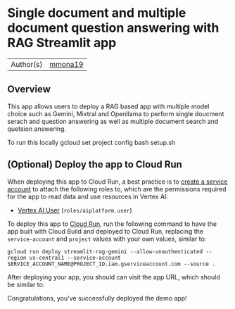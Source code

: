 # Single document and multiple document question answering with RAG Streamlit app

|           |                                                     |
| --------- | --------------------------------------------------- |
| Author(s) | [mmona19](https://github.com/mmona19) |

## Overview
This app allows users to deploy a RAG based app with multiple model choice such as Gemini, Mixtral and Openllama to perform single doucment serach and question answering as well as multiple document search and quetsion answering.

To run this locally
gcloud set project config <project id>
bash setup.sh




## (Optional) Deploy the app to Cloud Run

When deploying this app to Cloud Run, a best practice is to [create a service
account](https://cloud.google.com/iam/docs/service-accounts-create) to attach
the following roles to, which are the permissions required for the app to read
data and use resources in Vertex AI:


- [Vertex AI User](https://cloud.google.com/vertex-ai/docs/general/access-control#aiplatform.user) (`roles/aiplatform.user`)

To deploy this app to
[Cloud Run](https://cloud.google.com/run/docs/deploying-source-code), run the
following command to have the app built with Cloud Build and deployed to Cloud
Run, replacing the `service-account` and `project` values with your own values,
similar to:

```shell
gcloud run deploy streamlit-rag-gemini --allow-unauthenticated --region us-central1 --service-account SERVICE_ACCOUNT_NAME@PROJECT_ID.iam.gserviceaccount.com --source .
```

After deploying your app, you should can visit the app URL, which should be
similar to:



Congratulations, you've successfully deployed the demo app!
